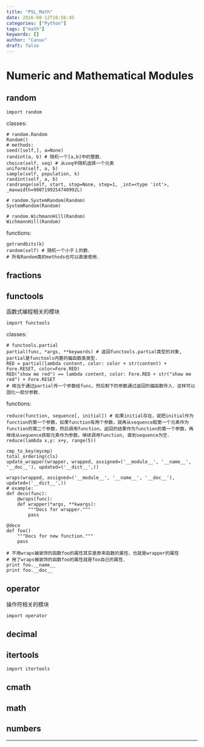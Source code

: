 ```yaml
---
title: "PSL_Math"
date: 2016-08-12T16:56:45
categories: ["Python"]
tags: ["math"]
keywords: []
author: "Canux"
draft: false
---
```


# Numeric and Mathematical Modules

## random

    import random

classes:

    # random.Random
    Random()
    # methods:
    seed([self,], a=None)
    randint(a, b) # 随机一个[a,b]中的整数．
    choice(self, seq) # 从seq中随机选择一个元素
    uniform(self, a, b)
    sample(self, population, k)
    randint(self, a, b)
    randrange(self, start, stop=None, step=1, _int=<type 'int'>, _maxwidth=9007199254740992L)

    # random.SystemRandom(Random)
    SystemRandom(Random)

    # random.WichmannHill(Random)
    WichmannHill(Random)

functions:

    getrandbits(k)
    random(self) # 随机一个小于１的数．
    # 所有Random类的methods也可以直接使用．

## fractions

## functools

函数式编程相关的模块

    import functools

classes:

    # functools.partial
    partial(func, *args, **keywords) # 返回functools.partial类型的对象, partial是functools内置的偏函数类类型.
    RED = partial(lambda content, color: color + str(content) + Fore.RESET, color=Fore.RED)
    RED("show me red") == lambda content, color: Fore.RED + str("show me red") + Fore.RESET
    # 相当于通过partial传一个参数给func，然后剩下的参数通过返回的偏函数传入．这样可以固化一部分参数．

functions:

    reduce(function, sequence[, initial]) # 如果initial存在，就把initial作为function的第一个参数，如果function有两个参数，就再从sequence取第一个元素作为function的第二个参数，然后调用function，返回的结果作为function的第一个参数，再继续从sequence获取元素作为参数，继续调用function, 直到sequence为空．
    reduce(lambda x,y: x+y, range(5))

    cmp_to_key(mycmp)
    total_ordering(cls)
    update_wrapper(wrapper, wrapped, assigned=('__module__', '__name__', '__doc__'), updated=('__dict__',))

    wraps(wrapped, assigned=('__module__', '__name__', '__doc__'), updated=('__dict__',))
    # example:
    def deco(func):
        @wraps(func):
        def wrapper(*args, **kwargs):
            """Docs for wrapper."""
            pass

    @deco
    def foo()
        """Docs for new function."""
        pass

    # 不用wraps被装饰的函数foo的属性其实是原来函数的属性，也就是wrapper的属性
    # 用了wraps被装饰的函数foo的属性就是foo自己的属性．
    print foo.__name__
    print foo.__doc__

## operator

操作符相关的模块

    import operator

## decimal

## itertools

    import itertools

## cmath

## math

## numbers

***
